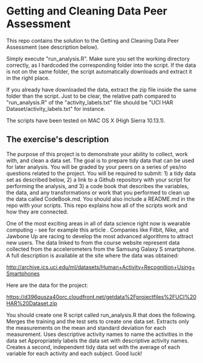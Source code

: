 # Getting and Cleaning Data Peer Assessment

This repo contains the solution to the Getting and Cleaning Data Peer Assessment (see description below).

Simply execute "run_analysis.R".  Make sure you set the working directory correctly, as I hardcoded the
corresponding folder into the script. If the data is not on the same folder, the script automatically
downloads and extract it in the right place.

If you already have downloaded the data, extract the zip file inside the same folder than the script.
Just to be clear, the relative path compared to "run_analysis.R" of the "activity_labels.txt" file should
be "UCI HAR Dataset/activity_labels.txt" for instance.

The scripts have been tested on MAC OS X (High Sierra 10.13.1).

## The exercise's description

The purpose of this project is to demonstrate your ability to collect, work with, and clean a data set. The goal is to prepare tidy data that can be used for later analysis. You will be graded by your peers on a series of yes/no questions related to the project. You will be required to submit: 1) a tidy data set as described below, 2) a link to a Github repository with your script for performing the analysis, and 3) a code book that describes the variables, the data, and any transformations or work that you performed to clean up the data called CodeBook.md. You should also include a README.md in the repo with your scripts. This repo explains how all of the scripts work and how they are connected.  

One of the most exciting areas in all of data science right now is wearable computing - see for example this article . Companies like Fitbit, Nike, and Jawbone Up are racing to develop the most advanced algorithms to attract new users. The data linked to from the course website represent data collected from the accelerometers from the Samsung Galaxy S smartphone. A full description is available at the site where the data was obtained: 

http://archive.ics.uci.edu/ml/datasets/Human+Activity+Recognition+Using+Smartphones 

Here are the data for the project: 

https://d396qusza40orc.cloudfront.net/getdata%2Fprojectfiles%2FUCI%20HAR%20Dataset.zip 

You should create one R script called run_analysis.R that does the following. 
Merges the training and the test sets to create one data set.
Extracts only the measurements on the mean and standard deviation for each measurement. 
Uses descriptive activity names to name the activities in the data set
Appropriately labels the data set with descriptive activity names. 
Creates a second, independent tidy data set with the average of each variable for each activity and each subject. 
Good luck!